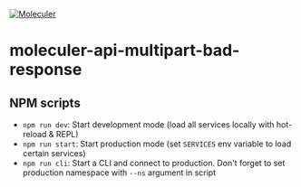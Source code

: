 [![Moleculer](https://badgen.net/badge/Powered%20by/Moleculer/0e83cd)](https://moleculer.services)

# moleculer-api-multipart-bad-response

## NPM scripts

- `npm run dev`: Start development mode (load all services locally with hot-reload & REPL)
- `npm run start`: Start production mode (set `SERVICES` env variable to load certain services)
- `npm run cli`: Start a CLI and connect to production. Don't forget to set production namespace with `--ns` argument in script
